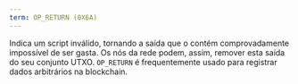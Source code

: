 ```yaml
---
term: OP_RETURN (0X6A)
---
```


Indica um script inválido, tornando a saída que o contém comprovadamente impossível de ser gasta. Os nós da rede podem, assim, remover esta saída do seu conjunto UTXO. `OP_RETURN` é frequentemente usado para registrar dados arbitrários na blockchain.